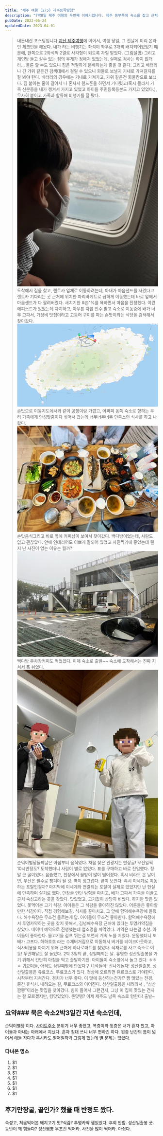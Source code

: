 ```yaml
---
title: "제주 여행 (2/5) 제주동쪽탐험"
description: "7박8일 제주 여행의 두번째 이야기입니다. 제주 동부쪽에 숙소를 잡고 근처를 탐험했다."
pubDate: 2022-06-24
updatedDate: 2023-04-01
---
```


> 내돈내산 포스팅입니다.[지난 제주여행](__GHOST_URL__/%EC%A0%9C%EC%A3%BC-%EC%97%AC%ED%96%89-1-5/)에 이어서,
여행 당일, 그 전날에 미리 온라인 체크인을 해놨다. 내가 타는 비행기는 좌석이 좌우로 3개씩 배치되어있었기 떄문에, 한쪽으로 2좌석씩 2열로 사각형이 되도록 자릴 맡았다.
(그림설명)
그리고 개인당 들고 갈수 있는 짐의 무게가 정해져 있었는데, 실제로 검사는 하지 않더라… 물론 할 수도 있으니 짐은 적절하게 분배하는게 좋을 것 같다. 그리고 배터리나 긴 가위 같은건 검색대에서 걸릴 수 있으니 화물로 보낼지 기내로 가져갈지를 잘 봐야 한다. 배터리의 경우에는 기내로 가져가고, 가위 같은건 화물칸으로 보냈다. 짐 붙이는 줄이 길어서 나 혼자서 핸드폰을 하면서 기다렸고(혹시 몰라서 가족 신분증을 내가 챙겨서 가지고 있었고 아이들 주민등록등본도 가지고 있었다.), 무사히 붙이고 가족과 합류해 비행기를 잘 탔다.
![밖을 바라보는 아들1](/content/images/2022/06/IMG_0051.jpeg)도착해서 짐을 찾고,
렌트카 업체로 이동하려는데, 아내가 마음샌드를 사겠다고 렌트카 기다리는 곳 근처에 위치한 파리바게트로 급하게 이동했는데 바로 앞에서 마음샌드가 다 팔려버렸다. 새치기한 #@$%가 하나도 아니고 세개를 사버려서 그렇게 되었다고 그 #$^%를 욕하면서 마음을 진정했다. 이런 에피소드가 있었는데 차치하고, 아무튼 차를 인수 받고
숙소로 이동중에 배가 너무 고파서, 가성비 맛집이라고 고등어 구이를 파는 손맛이라는 식당을 검색해서 찾아갔다.
![손맛으로 이동](/content/images/2022/06/-----------2022-06-24------2.03.05.png)손맛으로 이동지도에서와 같이 공항이랑 가깝고, 어짜피 동쪽 숙소로 향하는 우리 가족에게 안성맞춤이다 싶어서 갔는데 너무너무너무 만족스런 식사를 하고 나왔다.
![손맛음식](/content/images/2022/06/IMG_0072.jpeg)손맛음식그리고 바로 옆에 커피샵이 보여서 찾아갔다. 백다방이었는데, 사람도 없고 괜찮았다. 안에 인테리어도 이쁘게 잘되어 있었고 사진찍기에 좋았는데 웬지 난 사진이 없는 이유는 뭘까?
![백다방 주차장](/content/images/2022/06/IMG_0073.jpeg)백다방 주차장커피도 먹었겠다. 이제 숙소로 출발~~
숙소에 도착해서는 진짜 지쳐서 푹 쉬었다.
![순덕이별당](/content/images/2022/06/IMG_0078.jpeg)순덕이별당둘쨰날은 아침부터 움직였다. 처음 찾은 관광지는 만장굴!
오전일찍 10시반정도? 도착했더니 사람이 별로 없었다.
표를 구매하고 바로 진입했다.
정말 큰 굴이었다. 음습했고, 천장에서 물방이 많이 떨어졌다.
혹시 비라도 온 날이면, 우산은 필수로 챙겨야 될 것.
벽이 징그럽다.
끝이 보인다. 혹시 이세계로 이동하는 포탈인걸까?
마지막에 이세계와 연결되는 포탈이 실제로 있었지만 난 현실에 만족하며 살기로 했다.
만장굴 인던 탐험을 마치고, 배가 고파서 가족을 이끌고 근처 숙성고라는 곳을 찾았다.
맛있었고, 고기값이 상당히 비쌌다. 하지만 맛은 있었다. 못먹어본 고기 식감. 아이들은 그 식감을 좋아하진 않았다. 어른들은 좋아할만한 식감이다. 직접 경험해보길.
식사를 끝마치고, 그 앞에 함덕해수욕장에 들렀다. 해수욕장은 무조건 들르는게 답.
아이들이 무조건 좋아한다.
함덕해수욕장에서 투명카약하는 곳을 찾지 못해서, 김녕해수욕장 근처에 있다는 투명카약집을 찾았다. 네이버 예약으로 진행했는데 업소명을 까먹었다.
카약은 타는걸 추천. 아이들이 좋아한다. 물고기들 점프 뛰는걸 보면서 계속 노를 저었다.
운동했더니 또 배가 고프다. 하하호호 라는 수제버거집으로 이동해서 버거를 테이크아웃하고,
식사비용을 아끼기 위해 근처에 하나로마트를 찾았다. 식재료를 사고 숙소로 이동!
두번째날도 잘 놀았다.
2박 3일의 끝, 삼일째되는 날.
유명한 성산일출봉을 가기 위해서 간단히 아침을 먹고 출발하기전.
아이들이 숙소앞에서 놀고 있다. ㅎㅎㅎ
귀요미들, 아직도 삼일째밖에 안됬다구 녀석들아! 신나게놀자!
성산일출봉.
성산일출봉은 유료코스, 무료코스가 있다. 정상에 오르려면 유료코스로 가야한다.
시작부터 지쳐간다.
경치가 너무 좋다. 이 맛에 등산하는건가!?
짱 멋있는 전경.
중간 휴식처.
내려오는 길, 무료코스와 이어진다.
성산일출봉을 내려와서 , “성산짬뽕”이라는 맛집을 찾아갔다.
힘이 들어서 그런건지, 그냥 이 집이 맛있는 건지는 잘 모르겠지만,
킹맛있었다. 존맛탱?
이제 제주도 남쪽 숙소로 향한다! 출발~

## 요약### 묵은 숙소2박3일간 지낸 숙소인데,

순덕이별당 이다.
[사이트주소](https://sundeokibyeoldang.modoo.at/)
분위기 너무 좋았고, 복층이라 윗층은 내가 혼자 썼고, 아이들과 아내는 아래에서 지냈다. 혼자 침대 쓰니 너무 편하긴 하다. 윗층 난간의 틈이 넓어서 애들 자다가 혹시라도 떨어질까봐 그렇게 했는데 별 문제는 없었다.

### 다녀온 명소

1. $1
2. $1
3. $1
4. $1
5. $1
6. $1
7. $1

## 후기만장굴, 끝인가? 했을 때 반정도 왔다.

숙성고, 처음먹어본 돼지고기 맛?식감?
투명카약 잼있었다, 후회 안함.
성산일출봉 굿. 등반이 꽤 힘들다?
성산짬뽕 무조건 먹어라.
사진을 많이 찍어라. 아쉽다.